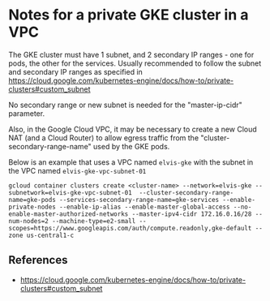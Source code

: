 # Notes for a private GKE cluster in a VPC
The GKE cluster must have 1 subnet, and 2 secondary IP ranges - one for pods, the other for the services.
Usually recommended to follow the subnet and secondary IP ranges as specified in 
https://cloud.google.com/kubernetes-engine/docs/how-to/private-clusters#custom_subnet

No secondary range or new subnet is needed for the "master-ip-cidr" parameter.

Also, in the Google Cloud VPC, it may be necessary to create a new Cloud NAT (and a Cloud Router) to allow egress traffic from the "cluster-secondary-range-name" used by the GKE pods.

Below is an example that uses a VPC named `elvis-gke` with the subnet in the VPC named `elvis-gke-vpc-subnet-01 ` 
```
gcloud container clusters create <cluster-name> --network=elvis-gke --subnetwork=elvis-gke-vpc-subnet-01  --cluster-secondary-range-name=gke-pods --services-secondary-range-name=gke-services --enable-private-nodes --enable-ip-alias --enable-master-global-access --no-enable-master-authorized-networks --master-ipv4-cidr 172.16.0.16/28 --num-nodes=2 --machine-type=e2-small --scopes=https://www.googleapis.com/auth/compute.readonly,gke-default --zone us-central1-c
```

## References
* https://cloud.google.com/kubernetes-engine/docs/how-to/private-clusters#custom_subnet